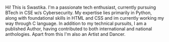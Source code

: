 Hi! This is Swastika.
I'm a passionate tech enthusiast, currently pursuing BTech in CSE w/s Cybersecurity.
My expertise lies primarily in Python, along with foundational skills in HTML and CSS and im currently working my way through C language.
In addition to my technical pursuits, I am a published Author, having contributed to both international and national anthologies.
Apart from this I'm also an Artist and Dancer.


<!---
Keysha30/Keysha30 is a ✨ special ✨ repository because its `README.md` (this file) appears on your GitHub profile.
You can click the Preview link to take a look at your changes.
--->
